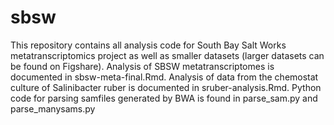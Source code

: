# sbsw
This repository contains all analysis code for South Bay Salt Works metatranscriptomics project as well as smaller datasets (larger datasets can be found on Figshare). Analysis of SBSW metatranscriptomes is documented in sbsw-meta-final.Rmd. Analysis of data from the chemostat culture of Salinibacter ruber is documented in sruber-analysis.Rmd. Python code for parsing samfiles generated by BWA is found in parse_sam.py and parse_manysams.py
